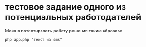 # тестовое задание одного из потенциальных работодателей

Можно потестировать работу решения таким образом:

```
php app.php "текст из sms"
```
